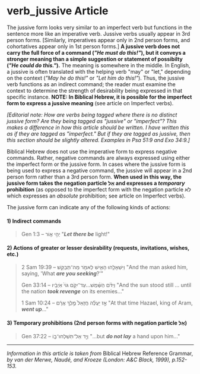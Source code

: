 # verb_jussive Article
The jussive form looks very similar to an imperfect verb but functions in the sentence more like an imperative verb.  Jussive verbs usually appear in 3rd person forms.  [Similarly, imperatives appear only in 2nd person forms, and cohortatives appear only in 1st person forms.]  **A jussive verb does not carry the full force of a command (*"He must do this!"*), but it conveys a stronger meaning than a simple suggestion or statement of possibilty (*"He could do this."*).**  The meaning is somewhere in the middle.  In English, a jussive is often translated with the helping verb "may" or "let," depending on the context (*"May he do this!"* or *"Let him do this!"*).  Thus, the jussive verb functions as an indirect command; the reader must examine the context to determine the strength of desirability being expressed in that specific instance.  **NOTE: In Biblical Hebrew, it is possible for the imperfect form to express a jussive meaning** (see article on Imperfect verbs).

*[Editorial note: How are verbs being tagged where there is no distinct jussive form?  Are they being tagged as "jussive" or "imperfect"?  This makes a difference in how this article should be written.  I have written this as if they are tagged as "imperfect."  But if they are tagged as jussive, then this section should be slightly altered.  Examples in Psa 51:9 and Exo 34:9.]*

Biblical Hebrew does not use the imperative form to express negative commands.  Rather, negative commands are always expressed using either the imperfect form or the jussive form.  In cases where the jussive form is being used to express a negative command, the jussive will appear in a 2nd person form rather than a 3rd person form.  **When used in this way, the jussive form takes the negation particle אַל and expresses a *temporary* prohibition** (as opposed to the imperfect form with the negation particle לֹא which expresses an *absolute* prohibition; see article on Imperfect verbs).


The jussive form can indicate any of the following kinds of actions:

#### 1) Indirect commands

> Gen 1:3 –  יְהִ֣י א֑וֹר  "***Let there be*** light!"

#### 2) Actions of greater or lesser desirability (requests, invitations, wishes, etc.)

> 2 Sam 19:39 –  וַיִּשְׁאָלֵ֧הוּ הָאִ֛ישׁ לֵאמֹ֖ר מַה־תְּבַקֵּֽשׁ׃  "And the man asked him, saying, 'What ***are you seeking***?'"
> 
> Gen 33:14 –  וַיִּדֹּ֨ם הַשֶּׁ֜מֶשׁ...עַד־יִקֹּ֥ם גּוֹי֙ אֹֽיְבָ֔יו  "And the sun stood still ... until the nation ***took revenge*** on its enemies..."
> 
> 1 Sam 10:24 –  אָ֣ז יַעֲלֶ֗ה חֲזָאֵל֙ מֶ֣לֶךְ אֲרָ֔ם  "At that time Hazael, king of Aram, ***went up***..."
> 

#### 3) Temporary prohibitions (2nd person forms with negation particle אַל)

> Gen 37:22 –  וְיָ֖ד אַל־תִּשְׁלְחוּ־ב֑וֹ  "...but ***do not lay*** a hand upon him..."
-----

*Information in this article is taken from* Biblical Hebrew Reference Grammar, *by van der Merwe, Naudé, and Kroeze (London: A&C Black, 1999), p.152-153.*